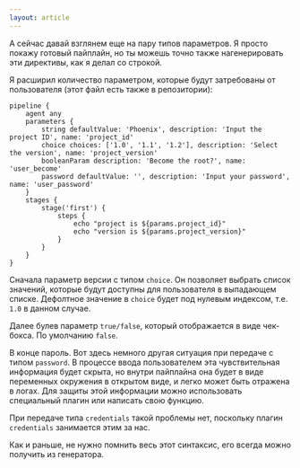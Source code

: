 ```yaml
---
layout: article
---
```

А сейчас давай взглянем еще на пару типов параметров. Я просто покажу готовый пайплайн, но ты можешь точно также нагенерировать эти директивы, как я делал со строкой.

Я расширил количество параметром, которые будут затребованы от пользователя (этот файл есть также в репозитории):

```
pipeline {
    agent any
    parameters {
        string defaultValue: 'Phoenix', description: 'Input the project ID', name: 'project_id'
        choice choices: ['1.0', '1.1', '1.2'], description: 'Select the version', name: 'project_version'
        booleanParam description: 'Become the root?', name: 'user_become'
        password defaultValue: '', description: 'Input your password', name: 'user_password'
    }
    stages {
        stage('first') {
            steps {
                echo "project is ${params.project_id}"
                echo "version is ${params.project_version}"
            }
        }
    }
}
```

Сначала параметр версии с типом `choice`. Он позволяет выбрать список значений, которые будут доступны для пользователя в выпадающем списке. Дефолтное значение в `choice` будет под нулевым индексом, т.е. `1.0` в данном случае.

Далее булев параметр `true/false`, который отображается в виде чек-бокса. По умолчанию `false`.

В конце пароль. Вот здесь немного другая ситуация при передаче с типом `password`. В процессе ввода пользователем эта чувствительная информация будет скрыта, но внутри пайплайна она будет в виде переменных окружения в открытом виде, и легко может быть отражена в логах. Для защиты этой информации можно использовать специальный плагин или написать свою функцию. 

При передаче типа `credentials` такой проблемы нет, поскольку плагин `credentials` занимается этим за нас.

Как и раньше, не нужно помнить весь этот синтаксис, его всегда можно получить из генератора.
